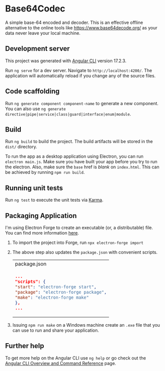 # Base64Codec

A simple base-64 encoded and decoder. This is an effective offline alternative to the online tools like https://www.base64decode.org/ as your data never leave your local machine.

## Development server

This project was generated with [Angular CLI](https://github.com/angular/angular-cli) version 17.2.3.

Run `ng serve` for a dev server. Navigate to `http://localhost:4200/`. The application will automatically reload if you change any of the source files.

## Code scaffolding

Run `ng generate component component-name` to generate a new component. You can also use `ng generate directive|pipe|service|class|guard|interface|enum|module`.

## Build

Run `ng build` to build the project. The build artifacts will be stored in the `dist/` directory.

To run the app as a desktop application using Electron, you can run `electron main.js`. Make sure you have built your app before you try to run the electron. Also, make sure the `base` href is _blank_ on `index.html`. This can be achieved by running `npm run build`.

## Running unit tests

Run `ng test` to execute the unit tests via [Karma](https://karma-runner.github.io).

## Packaging Application

I'm using Electron Forge to create an executable (or, a distributable) file. You can find more information [here](https://www.electronjs.org/docs/latest/tutorial/tutorial-packaging).

1. To import the project into Forge, run `npx electron-forge import`
2. The above step also updates the `package.json` with convenient scripts.
    <table>
      <tr><td>package.json</td></tr>
      <tr><td>

   ```json
   ...
   "scripts": {
   "start": "electron-forge start",
   "package": "electron-forge package",
   "make": "electron-forge make"
   },
   ...

   ```

      </td></tr>
   </table>

3. Issuing `npm run make` on a Windows machine create an `.exe` file that you can use to run and share your application.

## Further help

To get more help on the Angular CLI use `ng help` or go check out the [Angular CLI Overview and Command Reference](https://angular.io/cli) page.
